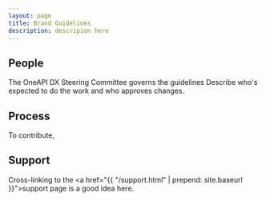 ```yaml
---
layout: page
title: Brand Guidelines
description: descripion here
---
```



## People
The OneAPI DX Steering Committee governs the guidelines Describe who's expected to do the work and who approves changes.

## Process
To contribute, 

## Support
Cross-linking to the <a href="{{ "/support.html" | prepend: site.baseurl }}">support page</a> is a good idea here.
